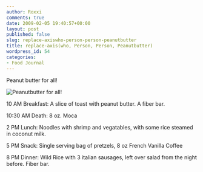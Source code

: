 ```yaml
---
author: Roxxi
comments: true
date: 2009-02-05 19:40:57+00:00
layout: post
published: false
slug: replace-axiswho-person-person-peanutbutter
title: replace-axis(who, Person, Person, Peanutbutter)
wordpress_id: 54
categories:
- Food Journal
---
```


Peanut butter for all!

![Peanutbutter for all!](http://www.kaynne.com/blog/wp-content/uploads/2009/02/peanut-butter-is.gif)

10 AM Breakfast: A slice of toast with peanut butter. A fiber bar.

10:30 AM Death: 8 oz. Moca

2 PM Lunch: Noodles with shrimp and vegatables, with some rice steamed in coconut milk.

5 PM Snack: Single serving bag of pretzels, 8 oz French Vanilla Coffee

8 PM Dinner: Wild Rice with 3 italian sausages, left over salad from the night before. Fiber bar.
